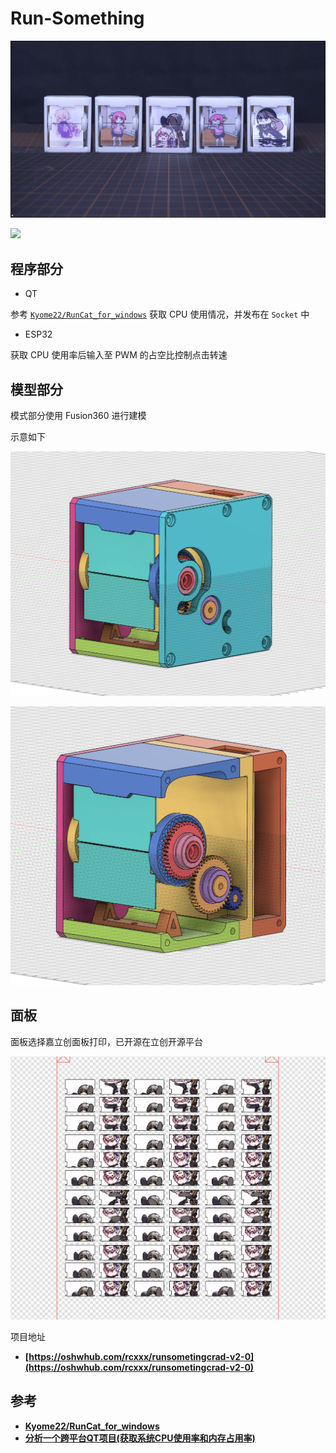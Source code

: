 # Run-Something

![](./img/Run-Something.png)

![](./img/RunSomething.gif)
## 程序部分

- QT

参考 [`Kyome22/RunCat_for_windows`](https://github.com/Kyome22/RunCat_for_windows) 获取 CPU 使用情况，并发布在 `Socket` 中


- ESP32

获取 CPU 使用率后输入至 PWM 的占空比控制点击转速

## 模型部分

模式部分使用 Fusion360 进行建模

示意如下

![](img/box.png)

![](./img/box-hide.png)


## 面板

面板选择嘉立创面板打印，已开源在立创开源平台

![](./img/lichuang-panel.png)

项目地址
- **[https://oshwhub.com/rcxxx/runsometingcrad-v2-0](https://oshwhub.com/rcxxx/runsometingcrad-v2-0)**

## 参考
- **[Kyome22/RunCat_for_windows](https://github.com/Kyome22/RunCat_for_windows)**
- **[分析一个跨平台QT项目(获取系统CPU使用率和内存占用率)](https://blog.csdn.net/yang1fei2/article/details/124217654)**
